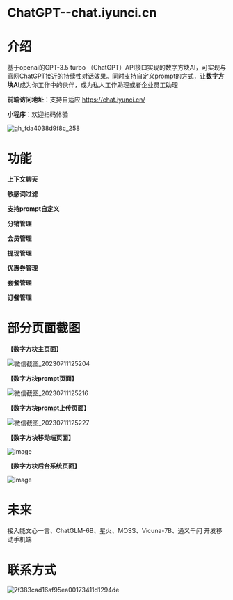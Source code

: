 # ChatGPT--chat.iyunci.cn
# **介绍**

基于openai的GPT-3.5 turbo （ChatGPT）API接口实现的数字方块AI，可实现与官网ChatGPT接近的持续性对话效果。同时支持自定义prompt的方式，让**数字方块AI**成为你工作中的伙伴，成为私人工作助理或者企业员工助理



**前端访问地址**：支持自适应
https://chat.iyunci.cn/

**小程序**：欢迎扫码体验

![gh_fda4038d9f8c_258](https://github.com/jiangwenhuang/ChatGPT/assets/36922629/56acc673-0da2-4b6e-bea7-844de9344038)

# **功能**

**上下文聊天**

**敏感词过滤**

**支持prompt自定义**

**分销管理**

**会员管理**

**提现管理**

**优惠券管理**

**套餐管理**

**订餐管理**

 


# **部分页面截图**

**【数字方块主页面】**

![微信截图_20230711125204](https://github.com/jiangwenhuang/ChatGPT/assets/36922629/e018ec89-2702-4ff7-aeb4-de5df5b38265)

**【数字方块prompt页面】**

![微信截图_20230711125216](https://github.com/jiangwenhuang/ChatGPT/assets/36922629/71dd606c-d40c-4d9d-95f3-6c97432820f8)

**【数字方块prompt上传页面】**

![微信截图_20230711125227](https://github.com/jiangwenhuang/ChatGPT/assets/36922629/feb432f8-d625-4184-8128-884e483aa3de)

**【数字方块移动端页面】**

![image](https://github.com/jiangwenhuang/ChatGPT/assets/36922629/02209201-799b-47db-8370-26f353a0d93f)

**【数字方块后台系统页面】**

![image](https://github.com/jiangwenhuang/ChatGPT/assets/36922629/bad17295-cda4-40e7-b379-787be7fb2f48)

# **未来**
接入能文心一言、ChatGLM-6B、星火、MOSS、Vicuna-7B、通义千问
开发移动手机端

# **联系方式**
![7f383cad16af95ea00173411d1294de](https://github.com/IYUNCI/ChatGPT--chat.iyunci.cn/assets/36922629/1a5a60cb-03b5-43b2-89f0-d4b7d803e145)
